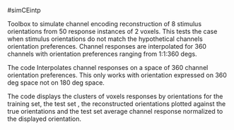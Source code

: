 
#simCEintp

Toolbox to simulate channel encoding reconstruction of 8 stimulus orientations from 50 response instances of 2 voxels. This tests the case when stimulus orientations do not match the 
hypothetical channels orientation preferences. Channel responses are interpolated for 360 channels with orientation preferences 
ranging from 1:1:360 degs.

The code Interpolates channel responses on a space of 360 channel orientation preferences. This only works with orientation expressed on 360 deg space not on 180 deg space.

The code displays the clusters of voxels responses by orientations for the training set, the test set , the reconstructed orientations plotted against the true orientations and the test set average channel response normalized to the displayed orientation.
